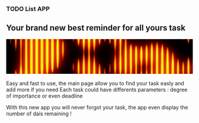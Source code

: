 ### TODO List APP   
## Your brand new best reminder for all yours task
![my image](static/videos/test_CA4_1.png "test image")

 
 
Easy and fast to use, the main page allow you to find your task easly and add more if you need
Each task could have differents parameters : degree of importance or even deadline


With this new app you will never forgot your task, the app even display the number of dais remaining !  
